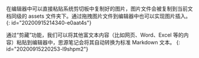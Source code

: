 在编辑器中可以直接粘贴系统剪切板中复制好的图片，图片文件会被复制到当前文档同级的 assets 文件夹下。通过拖拽图片文件到编辑器中也可以实现图片插入。
{: id="20200915214340-e0aat4s"}

通过“剪藏”功能，我们可以将其他富文本内容（比如网页、Word、Excel 等的内容）粘贴到编辑器中，思源笔记会将其自动转换为标准 Markdown 文本。
{: id="20200915220253-l9shpm2"}
